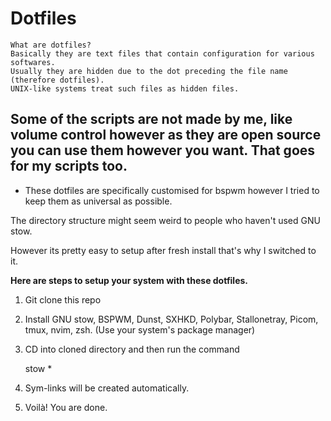 # Dotfiles
    What are dotfiles?
    Basically they are text files that contain configuration for various softwares.
    Usually they are hidden due to the dot preceding the file name (therefore dotfiles).
    UNIX-like systems treat such files as hidden files.

## Some of the scripts are not made by me, like volume control however as they are open source you can use them however you want. That goes for my scripts too.

* These dotfiles are specifically customised for bspwm however I tried to keep them as universal as possible.

The directory structure might seem weird to people who haven't used GNU stow.

However its pretty easy to setup after fresh install that's why I switched to it.


**Here are steps to setup your system with these dotfiles.**
1. Git clone this repo
2. Install GNU stow, BSPWM, Dunst, SXHKD, Polybar, Stallonetray, Picom, tmux, nvim, zsh.  (Use your system's package manager)
3. CD into cloned directory and then run the command 
   
    stow *
4. Sym-links will be created automatically.
5. Voilà! You are done.


